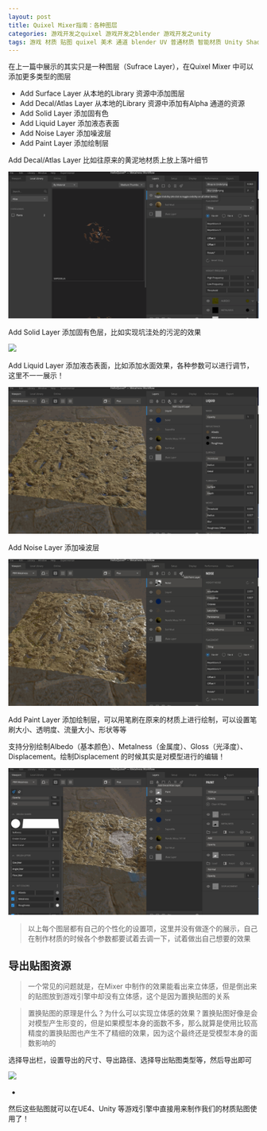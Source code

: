 ```yaml
---
layout: post
title: Quixel Mixer指南：各种图层
categories: 游戏开发之quixel 游戏开发之blender 游戏开发之unity
tags: 游戏 材质 贴图 quixel 美术 通道 blender UV 普通材质 智能材质 Unity Shader 光照 纹理 模型 3D 图层 绘制图层 填充图层 遮罩 蒙版
---
```


在上一篇中展示的其实只是一种图层（Sufrace Layer），在Quixel Mixer 中可以添加更多类型的图层

* Add Surface Layer 从本地的Library 资源中添加图层
* Add Decal/Atlas Layer 从本地的Library 资源中添加有Alpha 通道的资源
* Add Solid Layer 添加固有色
* Add Liquid Layer 添加液态表面
* Add Noise Layer 添加噪波层
* Add Paint Layer 添加绘制层

Add Decal/Atlas Layer 比如往原来的黄泥地材质上放上落叶细节

![](../media/image/2020-07-20/06.gif)

Add Solid Layer 添加固有色层，比如实现坑洼处的污泥的效果

![](../media/image/2020-07-20/07.gif)

Add Liquid Layer 添加液态表面，比如添加水面效果，各种参数可以进行调节，这里不一一展示！

![](../media/image/2020-07-20/08.gif)

Add Noise Layer 添加噪波层

![](../media/image/2020-07-20/10.gif)

Add Paint Layer 添加绘制层，可以用笔刷在原来的材质上进行绘制，可以设置笔刷大小、透明度、流量大小、形状等等

支持分别绘制Albedo（基本颜色）、Metalness（金属度）、Gloss（光泽度）、Displacement。绘制Displacement 的时候其实是对模型进行的编辑！

![](../media/image/2020-07-20/11.gif)

>以上每个图层都有自己的个性化的设置项，这里并没有做逐个的展示，自己在制作材质的时候各个参数都要试着去调一下，试着做出自己想要的效果

## 导出贴图资源

>一个常见的问题就是，在Mixer 中制作的效果能看出来立体感，但是倒出来的贴图放到游戏引擎中却没有立体感，这个是因为置换贴图的关系

>置换贴图的原理是什么？为什么可以实现立体感的效果？置换贴图好像是会对模型产生形变的，但是如果模型本身的面数不多，那么就算是使用比较高精度的置换贴图也产生不了精细的效果，因为这个最终还是受模型本身的面数影响的

选择导出栏，设置导出的尺寸、导出路径、选择导出贴图类型等，然后导出即可

![](../media/image/2020-07-20/12.gif)

* 

然后这些贴图就可以在UE4、Unity 等游戏引擎中直接用来制作我们的材质贴图使用了！